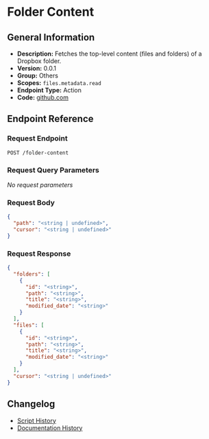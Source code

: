 <!-- BEGIN GENERATED CONTENT -->
# Folder Content

## General Information

- **Description:** Fetches the top-level content (files and folders) of a Dropbox folder.
- **Version:** 0.0.1
- **Group:** Others
- **Scopes:** `files.metadata.read`
- **Endpoint Type:** Action
- **Code:** [github.com](https://github.com/NangoHQ/integration-templates/tree/main/integrations/dropbox/actions/folder-content.ts)


## Endpoint Reference

### Request Endpoint

`POST /folder-content`

### Request Query Parameters

_No request parameters_

### Request Body

```json
{
  "path": "<string | undefined>",
  "cursor": "<string | undefined>"
}
```

### Request Response

```json
{
  "folders": [
    {
      "id": "<string>",
      "path": "<string>",
      "title": "<string>",
      "modified_date": "<string>"
    }
  ],
  "files": [
    {
      "id": "<string>",
      "path": "<string>",
      "title": "<string>",
      "modified_date": "<string>"
    }
  ],
  "cursor": "<string | undefined>"
}
```

## Changelog

- [Script History](https://github.com/NangoHQ/integration-templates/commits/main/integrations/dropbox/actions/folder-content.ts)
- [Documentation History](https://github.com/NangoHQ/integration-templates/commits/main/integrations/dropbox/actions/folder-content.md)

<!-- END  GENERATED CONTENT -->

